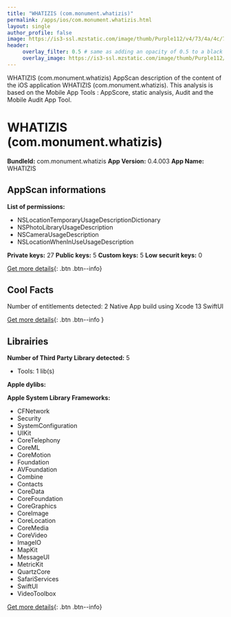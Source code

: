 ```yaml
---
title: "WHATIZIS (com.monument.whatizis)"
permalink: /apps/ios/com.monument.whatizis.html
layout: single
author_profile: false
image: https://is3-ssl.mzstatic.com/image/thumb/Purple112/v4/73/4a/4c/734a4cf6-8fba-6e09-8c5b-0404bd004d7b/AppIcon-1x_U007emarketing-0-5-0-sRGB-85-220.png/512x512bb.jpg
header: 
     overlay_filter: 0.5 # same as adding an opacity of 0.5 to a black background
     overlay_image: https://is3-ssl.mzstatic.com/image/thumb/Purple112/v4/73/4a/4c/734a4cf6-8fba-6e09-8c5b-0404bd004d7b/AppIcon-1x_U007emarketing-0-5-0-sRGB-85-220.png/512x512bb.jpg
---
```

WHATIZIS (com.monument.whatizis) AppScan description of the content of the iOS application WHATIZIS (com.monument.whatizis). This analysis is based on the Mobile App Tools : AppScore, static analysis, Audit and the Mobile Audit App Tool.

# WHATIZIS (com.monument.whatizis)

**BundleId:** com.monument.whatizis
**App Version:** 0.4.003
**App Name:** WHATIZIS


## AppScan informations 

**List of permissions:** 
- NSLocationTemporaryUsageDescriptionDictionary
- NSPhotoLibraryUsageDescription
- NSCameraUsageDescription
- NSLocationWhenInUseUsageDescription
  
  
**Private keys:** 27
**Public keys:** 5
**Custom keys:** 5
**Low securit keys:** 0
  
[Get more details](/pricing.html){: .btn .btn--info}

## Cool Facts

Number of entitlements detected: 2
Native App
build using Xcode 13
SwiftUI
  
[Get more details](/pricing.html){: .btn .btn--info }

## Librairies 
**Number of Third Party Library detected:** 5
- Tools: 1 lib(s)


**Apple dylibs:**


**Apple System Library Frameworks:**
- CFNetwork
- Security
- SystemConfiguration
- UIKit
- CoreTelephony
- CoreML
- CoreMotion
- Foundation
- AVFoundation
- Combine
- Contacts
- CoreData
- CoreFoundation
- CoreGraphics
- CoreImage
- CoreLocation
- CoreMedia
- CoreVideo
- ImageIO
- MapKit
- MessageUI
- MetricKit
- QuartzCore
- SafariServices
- SwiftUI
- VideoToolbox


  
[Get more details](/pricing.html){: .btn .btn--info}

